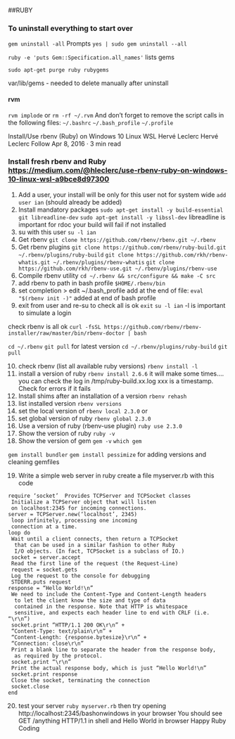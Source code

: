 
##RUBY

### To uninstall everything to start over

`gem uninstall -all`  Prompts
`yes | sudo gem uninstall --all`

`ruby -e 'puts Gem::Specification.all_names'`  lists gems

`sudo apt-get purge ruby rubygems`

var/lib/gems - needed to delete manually after uninstall 

#### rvm
`rvm implode`
or
`rm -rf ~/.rvm`
And don’t forget to remove the script calls in the following files:
`~/.bashrc`
`~/.bash_profile`
`~/.profile`

Install/Use rbenv (Ruby) on Windows 10 Linux WSL
Hervé Leclerc
Hervé Leclerc
Follow
Apr 8, 2016 · 3 min read

### Install fresh rbenv and Ruby https://medium.com/@hleclerc/use-rbenv-ruby-on-windows-10-linux-wsl-a9bce8d97300

1. Add a user, your install will be only for this user not for system wide
 `add user ian` (should already be added)
2. Install mandatory packages
 `sudo apt-get install -y build-essential git libreadline-dev`
 `sudo apt-get install -y libssl-dev`
libreadline is important for rdoc your build will fail if not installed
3. su with this user
 `su -l ian`
4. Get rbenv
 `git clone https://github.com/rbenv/rbenv.git ~/.rbenv`
5. Get rbenv plugins
 `git clone https://github.com/rbenv/ruby-build.git ~/.rbenv/plugins/ruby-build`
 `git clone https://github.com/rkh/rbenv-whatis.git ~/.rbenv/plugins/rbenv-whatis`
 `git clone https://github.com/rkh/rbenv-use.git ~/.rbenv/plugins/rbenv-use`
6. Compile rbenv utility
 `cd ~/.rbenv && src/configure && make -C src`
7. add rbenv to path in bash profile
 `$HOME/.rbenv/bin`
8. set completion > edit ~/.bash_profile add at the end of file:
 `eval "$(rbenv init -)"` added at end of bash profile
9. exit from user and re-su to check all is ok
 `exit`
 `su -l ian`
-l is important to simulate a login

check rbenv is all ok
`curl -fsSL https://github.com/rbenv/rbenv-installer/raw/master/bin/rbenv-doctor | bash`

`cd ~/.rbenv`
`git pull` for latest version
`cd ~/.rbenv/plugins/ruby-build`
`git pull`

10. check rbenv (list all available ruby versions)
 `rbenv install -l`
11. install a version of ruby
 `rbenv install 2.6.6`
it will make some times….
you can check the log in /tmp/ruby-build.xx.log xxx is a timestamp. Check for errors if it fails
12. Install shims after an installation of a version
 `rbenv rehash`
13. list installed version
 `rbenv versions`
14. set the local version of
 `rbenv local 2.3.0`
or
15. set global version of ruby
 `rbenv global 2.3.0`
16. Use a version of ruby (rbenv-use plugin)
`ruby use 2.3.0`
17. Show the version of ruby
 `ruby -v`
18. Show the version of gem
 `gem -v`
 `which gem`

`gem install bundler`
`gem install pessimize`  for adding versions and cleaning gemfiles

19. Write a simple web server in ruby
create a file myserver.rb with this code

```
require ‘socket’  Provides TCPServer and TCPSocket classes
 Initialize a TCPServer object that will listen
 on localhost:2345 for incoming connections.
server = TCPServer.new(‘localhost’, 2345)
 loop infinitely, processing one incoming
 connection at a time.
loop do
 Wait until a client connects, then return a TCPSocket
  that can be used in a similar fashion to other Ruby
  I/O objects. (In fact, TCPSocket is a subclass of IO.)
 socket = server.accept
 Read the first line of the request (the Request-Line)
 request = socket.gets
 Log the request to the console for debugging
 STDERR.puts request
response = “Hello World!\n”
 We need to include the Content-Type and Content-Length headers
  to let the client know the size and type of data
  contained in the response. Note that HTTP is whitespace
  sensitive, and expects each header line to end with CRLF (i.e. “\r\n”)
 socket.print “HTTP/1.1 200 OK\r\n” +
 “Content-Type: text/plain\r\n” +
 “Content-Length: {response.bytesize}\r\n” +
 “Connection: close\r\n”
 Print a blank line to separate the header from the response body,
  as required by the protocol.
 socket.print “\r\n”
 Print the actual response body, which is just “Hello World!\n”
 socket.print response
 Close the socket, terminating the connection
 socket.close
end
```

20. test your server
`ruby myserver.rb`
then try opening http://localhost:2345/bashonwindows in your browser
You should see GET /anything HTTP/1.1 in shell and Hello World in browser
Happy Ruby Coding